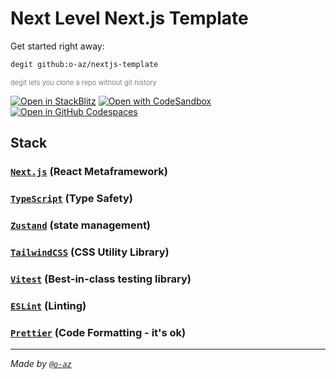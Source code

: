 # Next Level Next.js Template

Get started right away:

```bash
degit github:o-az/nextjs-template
```

<p style="font-size:11px;color:gray">
  degit lets you clone a repo without git history
</p>

[![Open in StackBlitz](https://developer.stackblitz.com/img/open_in_stackblitz.svg)](https://stackblitz.com/github/o-az/nextjs-template) [![Open with CodeSandbox](https://assets.codesandbox.io/github/button-edit-lime.svg)](https://codesandbox.io/p/sandbox/github/o-az/nextjs-template/tree/main/?fontsize=14&hidenavigation=1&theme=dark) [![Open in GitHub Codespaces](https://github.com/codespaces/badge.svg)](https://codespaces.new?name=nextjs-template&user=o-az&repo=nextjs-template&branch=main)

## Stack

### [`Next.js`](https://nextjs.org) (React Metaframework)

### [`TypeScript`](https://www.typescriptlang.org) (Type Safety)

### [`Zustand`](https://github.com/pmndrs/zustand) (state management)

### [`TailwindCSS`](https://tailwindcss.com) (CSS Utility Library)

### [`Vitest`](https://vitest.dev) (Best-in-class testing library)

### [`ESLint`](https://eslint.org) (Linting)

### [`Prettier`](https://prettier.io) (Code Formatting - it's ok)

---

_Made by [`@o-az`](https://github.com/o-az)_
